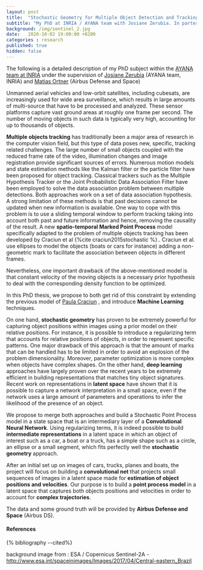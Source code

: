 ```yaml
---
layout: post
title:  "Stochastic Geometry for Multiple Object Detection and Tracking in High Resolution Multi-Source Data Sets"
subtitle: "My PhD at INRIA / AYANA team with Josiane Zerubia. In parternship with Airbus DS "
background: /img/sentinel_2.jpg
date:   2020-10-02 19:00:00 +0200
categories : research
published: true
hidden: false
---
```


The following is a detailed description of my PhD subject within the [AYANA team at INRIA](https://team.inria.fr/ayana/) under the supervision of [Josiane Zerubia](http://www-sop.inria.fr/members/Josiane.Zerubia/index-eng.html) (AYANA team, INRIA) and [Matias Ortner](https://team.inria.fr/ayin/dr-mathias-ortner/) (Airbus Defense and Space)

Unmanned aerial vehicles and low-orbit satellites, including cubesats, are increasingly used for wide area surveillance, which results in large amounts of multi-source that have to be processed and analyzed. These sensor platforms capture vast ground areas at roughly one frame per second. The number of moving objects in such data is typically very high, accounting for up to thousands of objects. 

**Multiple objects tracking** has traditionally been a major area of research in the computer vision field, but this type of data poses new, specific, tracking related challenges. The large number of small objects coupled with the reduced frame rate of the video, illumination changes and image registration provide significant sources of errors. Numerous motion models and state estimation methods like the Kalman filter or the particle filter have been proposed for object tracking. 
Classical trackers such as the Multiple Hypothesis Tracker or the Joint Probabilistic Data Association Filter have been employed to solve the data association problem between multiple detections. Both approaches work on a set of data association hypothesis. A strong limitation of these methods is that past decisions cannot be updated when new information is available. One way to cope with this problem is to use a sliding temporal window to perform tracking taking into account both past and future information and hence, removing the causality of the result. A new **spatio-temporal Marked Point Process** model specifically adapted to the problem of multiple objects tracking has been developed by Craciun et al {%cite craciun2015stochastic %}.. Craciun et al. use ellipses to model the objects (boats or cars for instance) adding a non-geometric mark to facilitate the association between objects in different frames.

Nevertheless, one important drawback of the above-mentioned model is that constant velocity of the moving objects is a necessary prior hypothesis to deal with the corresponding density function to be optimized. 

In this PhD thesis, we propose to both get rid of this constraint by extending the previous model of [Paula Craciun](https://team.inria.fr/ayin/paula-craciun/) , and introduce **Machine Learning** techniques. 

On one hand, **stochastic geometry** has proven to be extremely powerful for capturing object positions within images using a prior model on their relative positions. For instance, it is possible to introduce a regularizing term that accounts for relative positions of objects, in order to represent specific patterns. One major drawback of this approach is that the amount of marks that can be handled has to be limited in order to avoid an explosion of the problem dimensionality. Moreover, parameter optimization is more complex when objects have complex shapes. 
On the other hand, **deep learning** approaches have largely proven over the recent years to be extremely efficient in building representations that matches tiny object signatures. Recent work on representations in **latent space** have shown that it is possible to capture a network interpretation in a small space, even if the network uses a large amount of parameters and operations to infer the likelihood of the presence of an object.

We propose to merge both approaches and build a Stochastic Point Process model in a state space that is an intermediary layer of a **Convolutional Neural Network**. Using regularizing terms, it is indeed possible to build **intermediate representations** in a latent space in which an object of interest such as a car, a boat or a truck, has a simple shape such as a circle, an ellipse or a small segment, which fits perfectly well the **stochastic geometry** approach. 

After an initial set up on images of cars, trucks, planes and boats, the project will focus on building a **convolutional net** that projects small sequences of images in a latent space made for **estimation of object positions and velocities**. Our purpose is to build a **point process model** in a latent space that captures both objects positions and velocities in order to account for **complex trajectories**. 

The data and some ground truth will be provided by **Airbus Defense and Space** (Airbus DS).

#### References

{% bibliography --cited%}

background image from : ESA / Copernicus Sentinel-2A - http://www.esa.int/spaceinimages/Images/2017/04/Central-eastern_Brazil